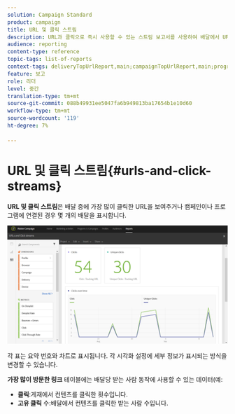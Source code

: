 ```yaml
---
solution: Campaign Standard
product: campaign
title: URL 및 클릭 스트림
description: URL과 클릭으로 즉시 사용할 수 있는 스트림 보고서를 사용하여 배달에서 URL의 성공에 대해 알아보십시오.
audience: reporting
content-type: reference
topic-tags: list-of-reports
context-tags: deliveryTopUrlReport,main;campaignTopUrlReport,main;programTopUrlReport,main
feature: 보고
role: 리더
level: 중간
translation-type: tm+mt
source-git-commit: 088b49931ee5047fa6b949813ba17654b1e10d60
workflow-type: tm+mt
source-wordcount: '119'
ht-degree: 7%

---
```



# URL 및 클릭 스트림{#urls-and-click-streams}

**URL 및 클릭 스트림**&#x200B;은 배달 중에 가장 많이 클릭한 URL을 보여주거나 캠페인이나 프로그램에 연결된 경우 몇 개의 배달을 표시합니다.

![](assets/delivery_reports_8.png)

각 표는 요약 번호와 차트로 표시됩니다. 각 시각화 설정에 세부 정보가 표시되는 방식을 변경할 수 있습니다.

**가장 많이 방문한 링크** 테이블에는 배달당 받는 사람 동작에 사용할 수 있는 데이터(예:

* **클릭**:게재에서 컨텐츠를 클릭한 횟수입니다.
* **고유 클릭** 수:배달에서 컨텐츠를 클릭한 받는 사람 수입니다.

